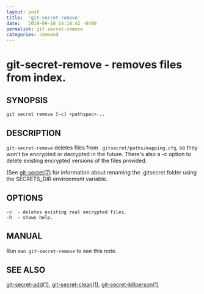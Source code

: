```yaml
---
layout: post
title:  'git-secret-remove'
date:   2019-09-18 14:18:42 -0400
permalink: git-secret-remove
categories: command
---
```

git-secret-remove - removes files from index.
=============================================

## SYNOPSIS

    git secret remove [-c] <pathspec>...


## DESCRIPTION
`git-secret-remove` deletes files from `.gitsecret/paths/mapping.cfg`, 
so they won't be encrypted or decrypted in the future. 
There's also a -c option to delete existing encrypted versions of the files provided.

(See [git-secret(7)](http://git-secret.io/git-secret) for information about renaming the .gitsecret
folder using the SECRETS_DIR environment variable.


## OPTIONS

    -c  - deletes existing real encrypted files.
    -h  - shows help.


## MANUAL

Run `man git-secret-remove` to see this note.


## SEE ALSO

[git-secret-add(1)](http://git-secret.io/git-secret-add), [git-secret-clean(1)](http://git-secret.io/git-secret-clean), 
[git-secret-killperson(1)](http://git-secret.io/git-secret-killperson)

